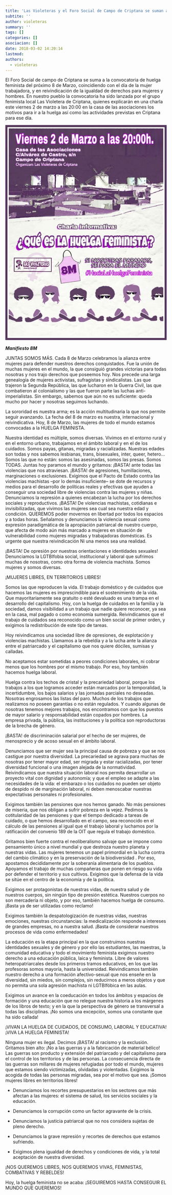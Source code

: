 ```yaml
---
title: 'Las Violeteras y el Foro Social de Campo de Criptana se suman a la huelga feminista del 8M'
subtite: ''
author: violeteras
summary: ''
tags: []
categories: []
asociacion: []
date: 2018-03-02 14:20:14
lastmod:
authors: 
  - violeteras
---
```


El Foro Social de campo de Criptana se suma a la convocatoria de huelga feminista del próximo 8 de Marzo, coincidiendo con el día de la mujer trabajadora, y en reivindicación de la igualdad de derechos para mujeres y hombres. En nuestro pueblo la convocatoria ha sido lanzada por el grupo fenimista local Las Violetera de Criptana, quienes explicarán en una charla este viernes 2 de marzo a las 20:00 en la casa de las asociaciones los motivos para ir a la huelga así como las actividades previstas en Criptana para ese día. 

<img src="img/charla_huelga_feminista.jpg#cente" alt="" width="600">



***Manifiesto 8M***

JUNTAS SOMOS MÁS. Cada 8 de Marzo celebramos la alianza entre mujeres para defender nuestros derechos conquistados. Fue la unión de muchas mujeres en el mundo, la que consiguió grandes victorias para todas nosotras y nos trajo derechos que poseemos hoy. Nos precede una larga genealogía de mujeres activistas, sufragistas  y sindicalistas. Las que trajeron la Segunda República, las que lucharon en la Guerra Civil, las que combatieron al colonialismo y las que fueron parte las luchas anti-imperialistas. Sin embargo, sabemos que aún no es suficiente: queda mucho por hacer y nosotras seguimos luchando.

La sororidad es nuestra arma; es la acción multitudinaria la que nos permite seguir avanzando. La fecha del 8 de marzo es nuestra, internacional y reivindicativa. 
Hoy, 8 de Marzo, las mujeres de todo el mundo estamos convocadas a la HUELGA FEMINISTA.

Nuestra identidad es múltiple, somos diversas. Vivimos en el entorno rural y en el entorno urbano, trabajamos en el ámbito laboral y en el de los cuidados. Somos payas, gitanas, migradas y racializadas. Nuestras edades son todas y nos sabemos lesbianas, trans, bisexuales, inter, queer, hetero… Somos las que no están: somos las asesinadas, somos las presas. Somos TODAS. Juntas hoy paramos el mundo y gritamos: ¡BASTA! ante todas las violencias que nos atraviesan.
¡BASTA! de agresiones, humillaciones, marginaciones o exclusiones. Exigimos que el Pacto de Estado contra las violencias machistas –por lo demás insuficiente– se dote de recursos y medios para el desarrollo de políticas reales y efectivas que ayuden a conseguir una sociedad libre de violencias contra las mujeres y niñas. Denunciamos la represión a quienes encabezan la lucha por los derechos sociales y reproductivos.
¡BASTA! De violencias machistas, cotidianas e invisibilizadas, que vivimos las mujeres sea cual sea nuestra edad y condición. QUEREMOS poder movernos en libertad por todos los espacios y a todas horas. Señalamos y denunciamos la violencia sexual como expresión paradigmática de la apropiación patriarcal de nuestro cuerpo, que afecta de modo aún más marcado a mujeres en situación de vulnerabilidad como mujeres migradas y trabajadoras domésticas. Es urgente que nuestra reivindicación Ni una menos sea una realidad.

¡BASTA! De opresión por nuestras orientaciones e identidades sexuales! Denunciamos la LGTBIfobia social, institucional y laboral que sufrimos muchas de nosotras, como otra forma de violencia machista. Somos mujeres y somos diversas.

¡MUJERES LIBRES, EN TERRITORIOS LIBRES!

Somos las que reproducen la vida. El trabajo doméstico y de cuidados que hacemos las mujeres es imprescindible para el sostenimiento de la vida. Que mayoritariamente sea gratuito o esté devaluado es una trampa en el desarrollo del capitalismo. Hoy, con la huelga de cuidados en la familia y la sociedad, damos visibilidad a un trabajo que nadie quiere reconocer, ya sea en la casa, mal pagado o como economía sumergida. Reivindicamos que el trabajo de cuidados sea reconocido como un bien social de primer orden, y exigimos la redistribución de este tipo de tareas.

Hoy reivindicamos una sociedad libre de opresiones, de explotación y violencias machistas. Llamamos a la rebeldía y a la lucha ante la alianza entre el patriarcado y el capitalismo que nos quiere dóciles, sumisas y calladas.

No aceptamos estar sometidas a peores condiciones laborales, ni cobrar menos que los hombres por el mismo trabajo. Por eso, hoy también hacemos huelga laboral.

Huelga contra los techos de cristal y la precariedad laboral, porque los trabajos a los que logramos acceder están marcados por la temporalidad, la incertidumbre, los bajos salarios y las jornadas parciales no deseadas. Nosotras engrosamos las listas del paro. Muchos de los trabajos que realizamos no poseen garantías o no están regulados. Y cuando algunas de nosotras tenemos mejores trabajos, nos encontramos con que los puestos de mayor salario y responsabilidad están copados por hombres. La empresa privada, la pública, las instituciones y la política son reproductoras de la brecha de género.

¡BASTA! de discriminación salarial por el hecho de ser mujeres, de menosprecio y de acoso sexual en el ámbito laboral.

Denunciamos que ser mujer sea la principal causa de pobreza y que se nos castigue por nuestra diversidad. La precariedad se agrava para muchas de nosotras por tener mayor edad, ser migrada y estar racializadas, por tener diversidad funcional o una imagen alejada de la normatividad. Reivindicamos que nuestra situación laboral nos permita desarrollar un proyecto vital con dignidad y autonomía; y que el empleo se adapte a las necesidades de la vida:  el embarazo o los cuidados no pueden ser objeto de despido ni de marginación laboral, ni deben menoscabar nuestras expectativas personales ni profesionales.

Exigimos también las pensiones que nos hemos ganado. No más pensiones de miseria, que nos obligan a sufrir pobreza en la vejez. Pedimos la cotitularidad de las pensiones y que el tiempo dedicado a tareas de cuidado, o que hemos desarrollado en el campo, sea reconocido en el cálculo de las pensiones al igual que el trabajo laboral y luchamos  por  la ratificación del convenio 189 de la OIT que regula el trabajo doméstico.

Gritamos bien fuerte contra el neoliberalismo salvaje que se impone como pensamiento único a nivel mundial y que destroza nuestro planeta y nuestras vidas. Las mujeres tenemos un papel primordial en la lucha contra del cambio climático y en la preservación de la biodiversidad . Por eso, apostamos decididamente por la soberanía alimentaria de los pueblos. Apoyamos el trabajo de muchas compañeras que ponen en riesgo su vida por defender el territorio y sus cultivos. Exigimos que la defensa de la vida se sitúe en el centro de la economía y de la política.

Exigimos ser protagonistas de nuestras vidas, de nuestra salud y de nuestros cuerpos, sin ningún tipo de presión estética. Nuestros cuerpos no son mercadería ni objeto, y por eso, también hacemos huelga de consumo. ¡Basta ya de ser utilizadas como reclamo!

Exigimos también la despatologización de nuestras vidas, nuestras emociones, nuestras circunstancias: la medicalización responde a intereses de grandes empresas, no a nuestra salud. ¡Basta de considerar nuestros procesos de vida como enfermedades!

La educación es la etapa principal en la que construimos nuestras identidades sexuales y de género y por ello las estudiantes, las maestras, la comunidad educativa y todo el movimiento feminista exigimos nuestro derecho a una educación pública, laica y feminista. Libre de valores heteropatriarcales desde los primeros tramos educativos, en los que las profesoras somos mayoría, hasta la universidad. Reivindicamos también nuestro derecho a una formación afectivo-sexual que nos enseñe en la diversidad, sin miedos, sin complejos, sin reducirnos a meros objetos y que no permita una sola agresión machista ni LGTBIfóbica en las aulas.

Exigimos un avance en la coeducación en todos los ámbitos y espacios de formación y una educación que no relegue nuestra historia a los márgenes de los libros de texto; y en la que  la perspectiva de género se transversal a todas las disciplinas. ¡No somos una excepción, somos una constante que ha sido callada!

¡VIVAN LA HUELGA DE CUIDADOS, DE CONSUMO, LABORAL Y EDUCATIVA!
¡VIVA LA HUELGA FEMINISTA!

Ninguna mujer es ilegal. Decimos ¡BASTA! al racismo y la exclusión. Gritamos bien alto: ¡No a las guerras y a la fabricación de material bélico! Las guerras son producto y extensión del patriarcado y del capitalismo para el control de los territorios y de las personas. La consecuencia directa de las guerras son millares de mujeres refugiadas por todo el mundo, mujeres que estamos siendo victimizadas, olvidadas y violentadas. Exigimos la acogida de todas las personas migradas, sea por el motivo que sea. ¡Somos mujeres libres en territorios libres!


-  Denunciamos los recortes presupuestarios en los sectores que más afectan a las mujeres: el sistema de salud, los servicios sociales y la educación.

-  Denunciamos la corrupción como un factor agravante de la crisis.

-  Denunciamos la justicia patriarcal que no nos considera sujetas de pleno derecho.

-  Denunciamos la grave represión y recortes de derechos que estamos sufriendo.

-  Exigimos plena igualdad de derechos y condiciones de vida, y la total aceptación de nuestra diversidad.

¡NOS QUEREMOS LIBRES, NOS QUEREMOS VIVAS, FEMINISTAS, COMBATIVAS Y REBELDES!

Hoy, la huelga feminista no se acaba:
¡SEGUIREMOS HASTA CONSEGUIR EL MUNDO QUE QUEREMOS!
